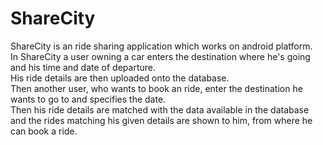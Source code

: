 # ShareCity
ShareCity is an ride sharing application which works on android platform.<br />
In ShareCity a user owning a car enters the destination where he's going and his time and date of departure.<br /> 
His ride details are then uploaded onto the database.<br /> 
Then another user, who wants to book an ride, enter the destination he wants to go to and specifies the date.<br /> 
Then his ride details are matched with the data available in the database and the rides matching his given details are shown to him, from where he can book a ride.
